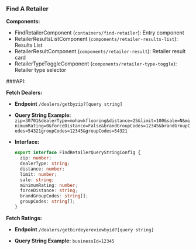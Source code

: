 ### Find A Retailer

**Components:**

- FindRetailerComponent (`containers/find-retailer`): Entry component
- RetailerResultsListComponent (`components/retailer-results-list`): Results List
- RetailerResultComponent (`components/retailer-result`): Retailer result card
- RetailerTypeToggleComponent (`components/retailer-type-toggle`): Retailer type selector

###API:

**Fetch Dealers:**

- **Endpoint** `/dealers/getbyzip?[query string]`
- **Query String Example:** `zip=30701&dealerType=mohawkflooring&distance=25&limit=100&sale=N&minimumRating=0&forceDistance=False&brandGroupCodes=12345&brandGroupCodes=54321groupCodes=12345&groupCodes=54321`

- **Interface:**
  ```typescript
  export interface FindRetailerQueryStringConfig {
  	zip: number;
  	dealerType: string;
  	distance: number;
  	limit: number;
  	sale: string;
  	minimumRating: number;
  	forceDistance: string;
  	brandGroupCodes: string[];
  	groupCodes: string[];
  }
  ```

**Fetch Ratings:**

- **Endpoint** `/dealers/getbirdeyereviewbyid?[query string]`

- **Query String Example:** `businessId=12345`
